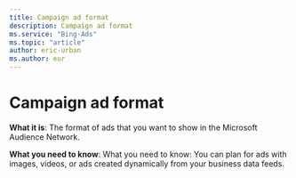 ```yaml
---
title: Campaign ad format
description: Campaign ad format
ms.service: "Bing-Ads"
ms.topic: "article"
author: eric-urban
ms.author: eur
---
```


# Campaign ad format

**What it is**: The format of ads that you want to show in the Microsoft Audience Network.

**What you need to know**: What you need to know: You can plan for ads with images, videos, or ads created dynamically from your business data feeds.


